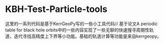 # KBH-Test-Particle-tools
这里的一系列代码是基于KerrGeoPy写的一些小工具代码//
基于论文A periodic table for black hole orbits中的一些内容实现了一些无聊的快速搜寻周期性轨道，迭代寻找高精度上下界等小功能。基础的轨道计算等功能是来自kerrgeopy。
